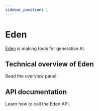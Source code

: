 ```yaml
---
sidebar_position: 1
---
```


# Eden

[Eden](https://eden.art) is making tools for generative AI.

## Technical overview of Eden

Read the overview panel.

## API documentation

Learn how to call the Eden API.